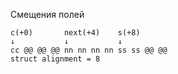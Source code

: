 Смещения полей
```
с(+0)       next(+4)    s(+8)        
↓           ↓           ↓
сс @@ @@ @@ nn nn nn nn ss ss @@ @@
struct alignment = 8
```